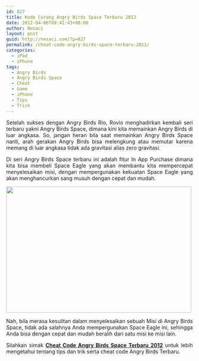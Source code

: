 ```yaml
---
id: 827
title: Kode Curang Angry Birds Space Terbaru 2012
date: 2012-04-06T09:41:43+00:00
author: Nesaci
layout: post
guid: http://nesaci.com/?p=827
permalink: /cheat-code-angry-birds-space-terbaru-2012/
categories:
  - iPad
  - iPhone
tags:
  - Angry Birds
  - Angry Birds Space
  - Cheat
  - Game
  - iPhone
  - Tips
  - Trick
---
```

<p style="text-align: justify;">
  Setelah sukses dengan Angry Birds Rio, Rovio menghadirkan kembali seri terbaru yakni Angry Birds Space, dimana kini kita memainkan Angry Birds di luar angkasa. So, jangan heran bila saat memainkan Angry Birds Space nanti, arah gerakan Angry Birds bisa melengkung atau memutar karena memang di luar angkasa tidak ada gravitasi alias zero gravitasi.
</p>

<p style="text-align: justify;">
  Di seri Angry Birds Space terbaru ini adalah fitur In App Purchase dimana kita bisa membeli Space Eagle yang akan membantu kita mempercepat menyelesaikan misi, dengan mempergunakan kekuatan Space Eagle yang akan menghancurkan sang musuh dengan cepat dan mudah.<!--more-->
</p>

<p style="text-align: justify;">
  <img loading="lazy" class="aligncenter" title="Angry Birds Space" src="http://4.bp.blogspot.com/-gKDiUbqbNBI/T35U-h0EcXI/AAAAAAAAACY/KgXGO3NFwds/s1600/download_angry_birds_space.jpg" alt="" width="500" height="340" />
</p>

<p style="text-align: justify;">
  Nah, bila merasa kesulitan dalam menyelesaikan sebuah Misi di Angry Birds Space, tidak ada salahnya Anda mempergunakan Space Eagle ini, sehingga Anda bisa dengan cepat dan mudah beralih dari satu misi ke misi lain.
</p>

<p style="text-align: justify;">
  Silahkan simak <a href="http://www.putrifauziah.com/2012/04/kode-cheat-angry-birds-space-for-iphone.html"><strong>Cheat Code Angry Birds Space Terbaru 2012</strong></a> untuk lebih mengetahui tentang tips dan trik serta cheat code Angry Birds Terbaru.
</p>